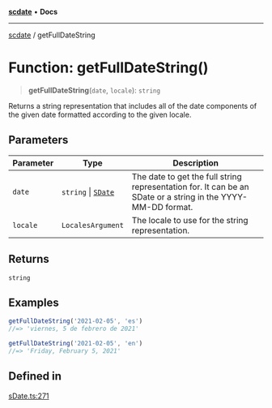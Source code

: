 [**scdate**](../README.md) • **Docs**

---

[scdate](../README.md) / getFullDateString

# Function: getFullDateString()

> **getFullDateString**(`date`, `locale`): `string`

Returns a string representation that includes all of the date components of
the given date formatted according to the given locale.

## Parameters

| Parameter | Type                                       | Description                                                                                                  |
| --------- | ------------------------------------------ | ------------------------------------------------------------------------------------------------------------ |
| `date`    | `string` \| [`SDate`](../classes/SDate.md) | The date to get the full string representation for. It can be an SDate or a string in the YYYY-MM-DD format. |
| `locale`  | `LocalesArgument`                          | The locale to use for the string representation.                                                             |

## Returns

`string`

## Examples

```ts
getFullDateString('2021-02-05', 'es')
//=> 'viernes, 5 de febrero de 2021'
```

```ts
getFullDateString('2021-02-05', 'en')
//=> 'Friday, February 5, 2021'
```

## Defined in

[sDate.ts:271](https://github.com/ericvera/scdate/blob/main/src/sDate.ts#L271)
